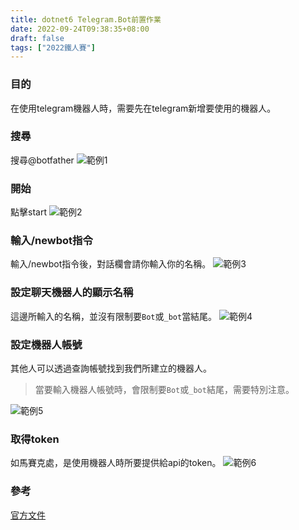 ```yaml
---
title: dotnet6 Telegram.Bot前置作業
date: 2022-09-24T09:38:35+08:00
draft: false
tags: ["2022鐵人賽"]
---
```

### 目的
在使用telegram機器人時，需要先在telegram新增要使用的機器人。

### 搜尋
搜尋@botfather
![範例1](https://user-images.githubusercontent.com/19286751/187065913-5bad509d-3bdd-4db9-8694-0d4f36d27e61.png)
### 開始
點擊start
![範例2](https://user-images.githubusercontent.com/19286751/187065936-c77e829e-497d-495f-a5e9-333b905f75ea.png)
### 輸入/newbot指令
輸入/newbot指令後，對話欄會請你輸入你的名稱。
![範例3](https://user-images.githubusercontent.com/19286751/187065952-37a4949b-1f76-4f7c-9df9-8fdbdf6656af.png)
### 設定聊天機器人的顯示名稱
這邊所輸入的名稱，並沒有限制要`Bot`或`_bot`當結尾。
![範例4](https://user-images.githubusercontent.com/19286751/187066034-8258db8f-ddb6-462b-b03a-08c088373cb1.png)
### 設定機器人帳號
其他人可以透過查詢帳號找到我們所建立的機器人。
> 當要輸入機器人帳號時，會限制要`Bot`或`_bot`結尾，需要特別注意。

![範例5](https://user-images.githubusercontent.com/19286751/187074599-8592f11e-31bb-44bc-bf72-2930d6d3e625.png)
### 取得token
如馬賽克處，是使用機器人時所要提供給api的token。
![範例6](https://user-images.githubusercontent.com/19286751/187065887-8241e51a-bf46-4b36-919a-4757afdb3354.png)
### 參考
[官方文件](https://core.telegram.org/bots)